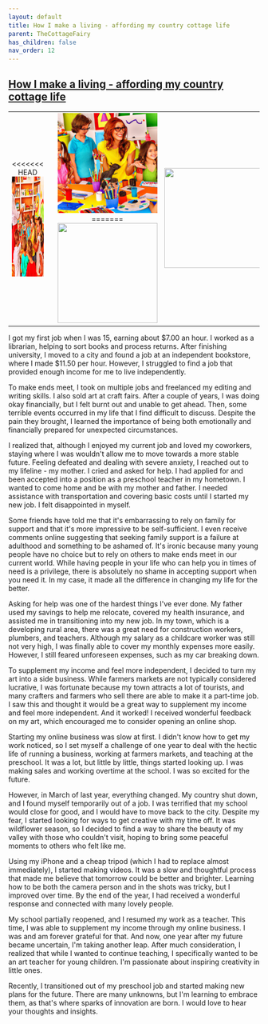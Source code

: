 ```yaml
---
layout: default
title: How I make a living - affording my country cottage life
parent: TheCottageFairy
has_children: false
nav_order: 12
---
```


## [How I make a living - affording my country cottage life](https://www.youtube.com/watch?v=NIBzjuhawbs)

<div>
<table align="center">
	<tr>
		<td align="center">
<<<<<<< HEAD
			<img src="../../assets/cottage_fairy_ai_generated_photos/How_I_make_a_living_-_affording_my_country_cottage_life-[NIBzjuhawbs]/generated_00.png" height="200" width="200"/>
		</td>
		<td align="center">
			<img src="../../assets/cottage_fairy_ai_generated_photos/How_I_make_a_living_-_affording_my_country_cottage_life-[NIBzjuhawbs]/generated_01.png" height="200" width="200"/>
		</td>
		<td align="center">
			<img src="../../assets/cottage_fairy_ai_generated_photos/How_I_make_a_living_-_affording_my_country_cottage_life-[NIBzjuhawbs]/generated_02.png" height="200" width="200"/>
=======
			<img src="../../posters/How_I_make_a_living_-_affording_my_country_cottage_life-[NIBzjuhawbs]/generated_00.png" height="200" width="200"/>
		</td>
		<td align="center">
			<img src="../../posters/How_I_make_a_living_-_affording_my_country_cottage_life-[NIBzjuhawbs]/generated_01.png" height="200" width="200"/>
		</td>
		<td align="center">
			<img src="../../posters/How_I_make_a_living_-_affording_my_country_cottage_life-[NIBzjuhawbs]/generated_02.png" height="200" width="200"/>
>>>>>>> ffe52613361410ad9d371a0f80e81de4dd24175f
		</td>
	</tr>
</table>
</div>

I got my first job when I was 15, earning about $7.00 an hour. I worked as a librarian, helping to sort books and process returns. After finishing university, I moved to a city and found a job at an independent bookstore, where I made $11.50 per hour. However, I struggled to find a job that provided enough income for me to live independently.

To make ends meet, I took on multiple jobs and freelanced my editing and writing skills. I also sold art at craft fairs. After a couple of years, I was doing okay financially, but I felt burnt out and unable to get ahead. Then, some terrible events occurred in my life that I find difficult to discuss. Despite the pain they brought, I learned the importance of being both emotionally and financially prepared for unexpected circumstances.

I realized that, although I enjoyed my current job and loved my coworkers, staying where I was wouldn't allow me to move towards a more stable future. Feeling defeated and dealing with severe anxiety, I reached out to my lifeline - my mother. I cried and asked for help. I had applied for and been accepted into a position as a preschool teacher in my hometown. I wanted to come home and be with my mother and father. I needed assistance with transportation and covering basic costs until I started my new job. I felt disappointed in myself.

Some friends have told me that it's embarrassing to rely on family for support and that it's more impressive to be self-sufficient. I even receive comments online suggesting that seeking family support is a failure at adulthood and something to be ashamed of. It's ironic because many young people have no choice but to rely on others to make ends meet in our current world. While having people in your life who can help you in times of need is a privilege, there is absolutely no shame in accepting support when you need it. In my case, it made all the difference in changing my life for the better.

Asking for help was one of the hardest things I've ever done. My father used my savings to help me relocate, covered my health insurance, and assisted me in transitioning into my new job. In my town, which is a developing rural area, there was a great need for construction workers, plumbers, and teachers. Although my salary as a childcare worker was still not very high, I was finally able to cover my monthly expenses more easily. However, I still feared unforeseen expenses, such as my car breaking down.

To supplement my income and feel more independent, I decided to turn my art into a side business. While farmers markets are not typically considered lucrative, I was fortunate because my town attracts a lot of tourists, and many crafters and farmers who sell there are able to make it a part-time job. I saw this and thought it would be a great way to supplement my income and feel more independent. And it worked! I received wonderful feedback on my art, which encouraged me to consider opening an online shop.

Starting my online business was slow at first. I didn't know how to get my work noticed, so I set myself a challenge of one year to deal with the hectic life of running a business, working at farmers markets, and teaching at the preschool. It was a lot, but little by little, things started looking up. I was making sales and working overtime at the school. I was so excited for the future.

However, in March of last year, everything changed. My country shut down, and I found myself temporarily out of a job. I was terrified that my school would close for good, and I would have to move back to the city. Despite my fear, I started looking for ways to get creative with my time off. It was wildflower season, so I decided to find a way to share the beauty of my valley with those who couldn't visit, hoping to bring some peaceful moments to others who felt like me.

Using my iPhone and a cheap tripod (which I had to replace almost immediately), I started making videos. It was a slow and thoughtful process that made me believe that tomorrow could be better and brighter. Learning how to be both the camera person and in the shots was tricky, but I improved over time. By the end of the year, I had received a wonderful response and connected with many lovely people.

My school partially reopened, and I resumed my work as a teacher. This time, I was able to supplement my income through my online business. I was and am forever grateful for that. And now, one year after my future became uncertain, I'm taking another leap. After much consideration, I realized that while I wanted to continue teaching, I specifically wanted to be an art teacher for young children. I'm passionate about inspiring creativity in little ones.

Recently, I transitioned out of my preschool job and started making new plans for the future. There are many unknowns, but I'm learning to embrace them, as that's where sparks of innovation are born. I would love to hear your thoughts and insights.